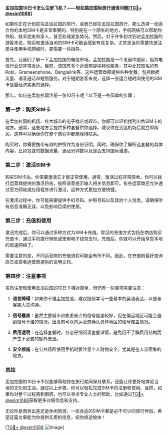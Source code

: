**孟加拉国10日卡怎么注册飞机？——轻松搞定国际旅行通信问题[[TG💪+ @esim1088](https://t.me/s/esim1088)]**

如果你正在计划前往孟加拉国的旅行，或者已经在孟加拉国旅行，那么选择一张适合你的本地SIM卡是非常重要的。特别是在一个陌生的地方，手机网络可以帮助你导航、联系朋友和家人，甚至处理紧急情况。然而，对于许多初次到访孟加拉国的游客来说，购买和激活当地的SIM卡可能会感到有些复杂。尤其是当你需要快速注册并使用手机网络时，更需要一些指导。

首先，让我们了解一下孟加拉国的电信市场。孟加拉国是一个发展中国家，但其电信行业却非常发达。目前，该国有多个运营商提供移动服务，其中比较知名的有Robi、Grameenphone、Banglalink等。这些运营商都提供各种套餐，包括数据流量、语音通话和短信服务。对于短期游客来说，选择一张适合短时间使用的SIM卡是最经济实惠的选择。

那么，如何在孟加拉国注册一张10日卡呢？以下是一些简单的步骤：

### 第一步：购买SIM卡

在孟加拉国的机场、各大城市的电子商店或超市，你都可以轻松找到出售SIM卡的地方。通常，这些地方会提供多种套餐供你选择。建议你在到达机场后就立即购买，这样可以确保你在整个旅程中都能保持联系。

购买时，你需要携带有效的护照作为身份证明。同时，确保你了解所选套餐的具体内容，比如包含的数据流量、通话分钟数以及是否支持国际漫游。

### 第二步：激活SIM卡

购买SIM卡后，你需要激活它才能正常使用。通常，激活过程非常简单。你可以拨打运营商提供的激活热线，按照语音提示输入相关信息即可。有些运营商还允许通过官方网站或应用程序进行激活，这种方式更加方便快捷。

在激活过程中，你可能需要提供手机号码、护照号码以及其他个人信息。请确保所有信息准确无误，以免影响后续的使用。

### 第三步：充值和使用

激活完成后，你可以通过多种方式为SIM卡充值。常见的充值方式包括在商店购买充值卡、通过手机银行转账或使用电子钱包支付。充值后，你就可以开始享受本地的高速网络了。

需要注意的是，不同运营商的充值流程可能会有所不同。因此，在充值前最好咨询店员或查看运营商提供的说明文档。

### 第四步：注意事项

虽然注册和使用孟加拉国的10日卡相对简单，但仍有一些事项需要注意：

1. **语言障碍**：如果你不懂孟加拉语，建议提前学习一些基本的英语表达，以便与客服人员沟通。
   
2. **信号覆盖**：虽然主要城市和旅游景点的信号覆盖较好，但在偏远地区可能会遇到信号不佳的情况。出发前可以向运营商确认具体地区的信号覆盖情况。

3. **费用透明**：在选择套餐时，务必仔细阅读套餐详情，避免因不了解费用结构而产生不必要的额外支出。

4. **安全措施**：在公共场所使用手机时要注意个人财物安全，尤其是在人流密集的地方。

### 总结

孟加拉国的10日卡不仅能够帮助你在旅行期间保持联系，还能让你更好地体验当地的文化和生活。通过以上步骤，你可以轻松完成SIM卡的注册和使用。当然，如果你对整个过程感到困惑，也可以寻求专业人士的帮助，比如通过[TG💪+ @esim1088](https://t.me/s/esim1088)获取更多详细信息和支持。

无论你是商务出差还是休闲旅游，一张合适的SIM卡都是必不可少的旅行伴侣。希望这篇文章能为你提供实用的信息，祝你旅途愉快！

[[TG💪+ @esim1088](https://t.me/s/esim1088) ![Image](https://i.postimg.cc/4NQfJmqS/Snipaste-2025-05-13-00-14-12.png)]